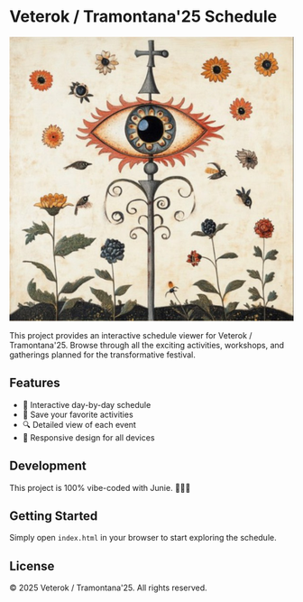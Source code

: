 # Veterok / Tramontana'25 Schedule

![Veterok Logo](images/new-logo.jpg)

This project provides an interactive schedule viewer for Veterok / Tramontana'25. Browse through all the exciting activities, workshops, and gatherings planned for the transformative festival.

## Features

- 📅 Interactive day-by-day schedule
- 🔖 Save your favorite activities
- 🔍 Detailed view of each event
- 📱 Responsive design for all devices

## Development

This project is 100% vibe-coded with Junie. 🤖🤖🤖

## Getting Started

Simply open `index.html` in your browser to start exploring the schedule.

## License

© 2025 Veterok / Tramontana'25. All rights reserved.
